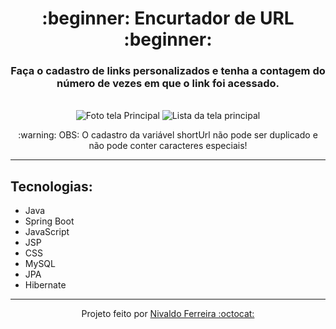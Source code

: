 <h1 align="center">:beginner: Encurtador de URL :beginner:</h1>

<h3 align="center">
  Faça o cadastro de links personalizados e tenha a contagem do número de vezes em que o link foi acessado.
</h3> <br/>

<div align="center">
  <img src="https://github.com/Nivaldof12/EncurtadorLink/assets/88409759/1988b649-23c7-4e9b-96fd-551c6192948b" alt="Foto tela Principal" >
  <img src="https://github.com/Nivaldof12/EncurtadorLink/assets/88409759/9fcd79f5-3741-4219-b630-0dbf980ee813" alt="Lista da tela principal" >
</div>

<p align="center">:warning: OBS: O cadastro da variável shortUrl não pode ser duplicado e não pode conter caracteres especiais!</p>

---

<h2>Tecnologias:</h2>

- Java
- Spring Boot
- JavaScript
- JSP
- CSS
- MySQL
- JPA
- Hibernate

---

<p align="center">Projeto feito por <a href="https://www.linkedin.com/in/nivaldofsfilho/">Nivaldo Ferreira :octocat: </a></p>
